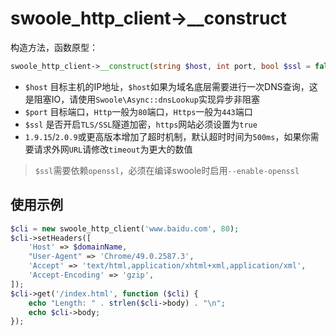 # swoole_http_client->__construct

构造方法，函数原型：
```php
swoole_http_client->__construct(string $host, int port, bool $ssl = false);
```

* `$host` 目标主机的IP地址，`$host`如果为域名底层需要进行一次DNS查询，这是阻塞IO，请使用`Swoole\Async::dnsLookup`实现异步非阻塞
* `$port` 目标端口，`Http`一般为`80`端口，`Https`一般为`443`端口
* `$ssl` 是否开启`TLS/SSL`隧道加密，`https`网站必须设置为`true`
* `1.9.15`/`2.0.9`或更高版本增加了超时机制，默认超时时间为`500ms`，如果你需要请求外网`URL`请修改`timeout`为更大的数值

> `$ssl`需要依赖`openssl`，必须在编译swoole时启用`--enable-openssl`

使用示例
----
```php
$cli = new swoole_http_client('www.baidu.com', 80);
$cli->setHeaders([
	'Host' => $domainName,
	"User-Agent" => 'Chrome/49.0.2587.3',
	'Accept' => 'text/html,application/xhtml+xml,application/xml',
	'Accept-Encoding' => 'gzip',
]);
$cli->get('/index.html', function ($cli) {
	echo "Length: " . strlen($cli->body) . "\n";
	echo $cli->body;
});
```